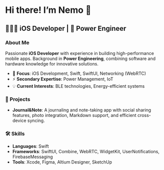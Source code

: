 # Hi there! I’m Nemo 👋

## 👨🏻‍💻 iOS Developer | 🔋 Power Engineer

### About Me

Passionate **iOS Developer** with experience in building high-performance mobile apps. Background in **Power Engineering**, combining software and hardware knowledge for innovative solutions.

- 🎯 **Focus**: iOS Development, Swift, SwiftUI, Networking (WebRTC)
- ⚡ **Secondary Expertise**: Power Management, IoT
- 💡 **Current Interests**: BLE technologies, Energy-efficient systems

### 🚀 Projects

- **Journal&Note**: A journaling and note-taking app with social sharing features, photo integration, Markdown support, and efficient cross-device syncing.

### 🛠️ Skills

- **Languages**: Swift
- **Frameworks**: SwiftUI, Combine, WebRTC, WidgetKit, UserNotifications, FirebaseMessaging
- **Tools**: Xcode, Figma, Altium Designer, SketchUp

<!---
NemoCode80/NemoCode80 is a ✨ special ✨ repository because its `README.md` (this file) appears on your GitHub profile.
You can click the Preview link to take a look at your changes.
--->
